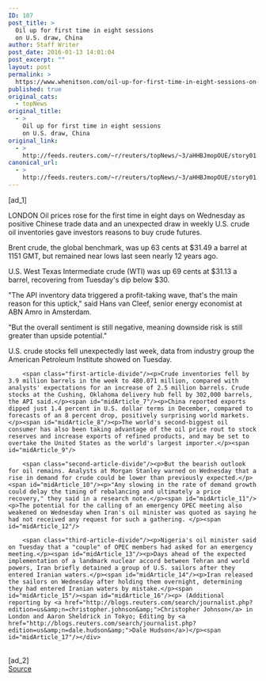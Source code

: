 ```yaml
---
ID: 107
post_title: >
  Oil up for first time in eight sessions
  on U.S. draw, China
author: Staff Writer
post_date: 2016-01-13 14:01:04
post_excerpt: ""
layout: post
permalink: >
  https://www.whenitson.com/oil-up-for-first-time-in-eight-sessions-on-u-s-draw-china/
published: true
original_cats:
  - topNews
original_title:
  - >
    Oil up for first time in eight sessions
    on U.S. draw, China
original_link:
  - >
    http://feeds.reuters.com/~r/reuters/topNews/~3/aHHBJmopOUE/story01.htm
canonical_url:
  - >
    http://feeds.reuters.com/~r/reuters/topNews/~3/aHHBJmopOUE/story01.htm
---
```

 [ad_1]
<br><div id="articleText">
<span id="midArticle_start"/>

<span id="midArticle_0"/><span class="focusParagraph" readability="4"><p><span class="articleLocation">LONDON</span> Oil prices rose for the first time in eight days on Wednesday as positive Chinese trade data and an unexpected draw in weekly U.S. crude oil inventories gave investors reasons to buy crude futures.</p></span><span id="midArticle_1"/><p>Brent crude, the global benchmark, was up 63 cents at $31.49 a barrel at 1151 GMT, but remained near lows last seen nearly 12 years ago. </p><span id="midArticle_2"/><p>U.S. West Texas Intermediate crude (WTI) was up 69 cents at $31.13 a barrel, recovering from Tuesday's dip below $30.</p><span id="midArticle_3"/><p>"The API inventory data triggered a profit-taking wave, that's the main reason for this uptick," said Hans van Cleef, senior energy economist at ABN Amro in Amsterdam.</p><span id="midArticle_4"/><p>"But the overall sentiment is still negative, meaning downside risk is still greater than upside potential."</p><span id="midArticle_5"/><p>U.S. crude stocks fell unexpectedly last week, data from industry group the American Petroleum Institute showed on Tuesday.</p><span id="midArticle_6"/>
        
        <span class="first-article-divide"/><p>Crude inventories fell by 3.9 million barrels in the week to 480.071 million, compared with analysts' expectations for an increase of 2.5 million barrels. Crude stocks at the Cushing, Oklahoma delivery hub fell by 302,000 barrels, the API said.</p><span id="midArticle_7"/><p>China reported exports dipped just 1.4 percent in U.S. dollar terms in December, compared to forecasts of an 8 percent drop, positively surprising world markets.</p><span id="midArticle_8"/><p>The world's second-biggest oil consumer has also been taking advantage of the oil price rout to stock reserves and increase exports of refined products, and may be set to overtake the United States as the world's largest importer.</p><span id="midArticle_9"/>
        
        <span class="second-article-divide"/><p>But the bearish outlook for oil remains. Analysts at Morgan Stanley warned on Wednesday that a rise in demand for crude could be lower than previously expected.</p><span id="midArticle_10"/><p>"Any slowing in the rate of demand growth could delay the timing of rebalancing and ultimately a price recovery," they said in a research note.</p><span id="midArticle_11"/><p>The potential for the calling of an emergency OPEC meeting also weakened on Wednesday when Iran's oil minister was quoted as saying he had not received any request for such a gathering. </p><span id="midArticle_12"/>
        
        <span class="third-article-divide"/><p>Nigeria's oil minister said on Tuesday that a "couple" of OPEC members had asked for an emergency meeting.</p><span id="midArticle_13"/><p>Days ahead of the expected implementation of a landmark nuclear accord between Tehran and world powers, Iran briefly detained a group of U.S. sailors after they entered Iranian waters.</p><span id="midArticle_14"/><p>Iran released the sailors on Wednesday after holding them overnight, determining they had entered Iranian waters by mistake.</p><span id="midArticle_15"/><span id="midArticle_16"/><p> (Additional reporting by <a href="http://blogs.reuters.com/search/journalist.php?edition=us&amp;n=christopher.johnson&amp;">Christopher Johnson</a> in London and Aaron Sheldrick in Tokyo; Editing by <a href="http://blogs.reuters.com/search/journalist.php?edition=us&amp;n=dale.hudson&amp;">Dale Hudson</a>)</p><span id="midArticle_17"/></div>
<br>[ad_2]
<br><a href="http://feeds.reuters.com/~r/reuters/topNews/~3/aHHBJmopOUE/story01.htm">Source </a>
